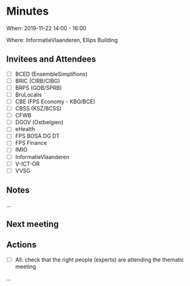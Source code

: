 # Minutes

When: 2019-11-22 14:00 - 16:00

Where: InformatieVlaanderen, Ellips Building

## Invitees and Attendees
- [ ] BCED (EnsembleSimplifions)
- [ ] BRIC (CIRB/CIBG)
- [ ] BRPS (GOB/SPRB)
- [ ] BruLocalis
- [ ] CBE (FPS Economy - KBO/BCE)
- [ ] CBSS (KSZ/BCSS)
- [ ] CFWB
- [ ] DGOV (Ostbelgien)
- [ ] eHealth
- [ ] FPS BOSA DG DT
- [ ] FPS Finance
- [ ] IMIO
- [ ] InformatieVlaanderen
- [ ] V-ICT-OR
- [ ] VVSG

## Notes

...

## Next meeting

## Actions
- [ ] All: check that the right people (experts) are attending the thematic meeting

...
